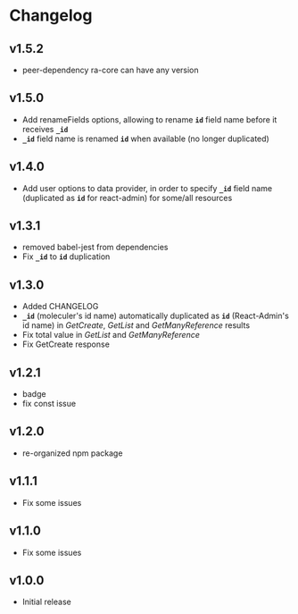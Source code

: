 # Changelog

## v1.5.2
* peer-dependency ra-core can have any version

## v1.5.0
* Add renameFields options, allowing to rename **`id`** field name before it receives  **`_id`**
* **`_id`** field name is renamed **`id`** when available (no longer duplicated)  

## v1.4.0
* Add user options to data provider, in order to specify **`_id`** field name (duplicated as  **`id`** for react-admin) for some/all resources  

## v1.3.1
* removed babel-jest from dependencies
* Fix **`_id`** to **`id`** duplication 

## v1.3.0
* Added CHANGELOG
* **`_id`** (moleculer's id name) automatically duplicated as **`id`** (React-Admin's id name) in *GetCreate*, *GetList* and *GetManyReference* results
* Fix total value in *GetList* and *GetManyReference*
* Fix GetCreate response

## v1.2.1
* badge
* fix const issue

## v1.2.0
* re-organized npm package 

## v1.1.1
* Fix some issues

## v1.1.0
* Fix some issues

## v1.0.0
* Initial release
